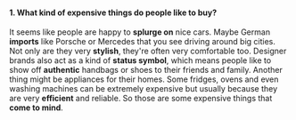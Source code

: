 #### 1. What kind of expensive things do people like to buy?
It seems like people are happy to **splurge on** nice cars. Maybe German **imports** like Porsche or Mercedes that you see driving around big cities. Not only are they very **stylish**, they're often very comfortable too. Designer brands also act as a kind of **status symbol**, which means people like to show off **authentic** handbags or shoes to their friends and family. Another thing might be appliances for their homes. Some fridges, ovens and even washing machines can be extremely expensive but usually because they are very **efficient** and reliable. So those are some expensive things that **come to mind**.